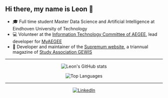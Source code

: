 ## Hi there, my name is Leon 👋

- 🎓 Full time student Master Data Science and Artificial Intelligence at Eindhoven University of Technology
- 💻 Volunteer at the [Information Technology Committee of AEGEE](https://github.com/AEGEE), lead developer for [MyAEGEE](https://github.com/AEGEE/MyAEGEE)
- 📰 Developer and maintainer of the [Supremum website](https://github.com/GEWIS/supremumweb), a triannual magazine of [Study Association GEWIS](https://github.com/GEWIS)

---

<!-- Just started doing LeetCode for Python: -->

<!-- ![Leetcode Stats](https://leetcard.jacoblin.cool/LeonVreling) -->

<div align="center">

![Leon's GitHub stats](https://github-readme-stats.vercel.app/api?username=LeonVreling&show_icons=true&theme=transparent&count_private=true&include_all_commits=true)

![Top Languages](https://github-readme-stats.vercel.app/api/top-langs/?username=LeonVreling&theme=transparent)

</div>

---

<div align="center">

[![LinkedIn](https://img.shields.io/badge/LinkedIn-0077B5?style=for-the-badge&logo=linkedin&logoColor=white)](https://linkedin.com/in/leonvreling)

</div>
